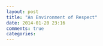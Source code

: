 ```yaml
---
layout: post
title: "An Environment of Respect"
date: 2014-01-20 23:16
comments: true
categories: 
---
```

